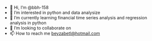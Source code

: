 - 👋 Hi, I’m @bbh-158
- 👀 I’m interested in python and data analysize 
- 🌱 I’m currently learning financial time series analysis and regression analysis in python
- 💞️ I’m looking to collaborate on 
- 📫 How to reach me beyzabetl@hotmail.com

<!---
bbh-158/bbh-158 is a ✨ special ✨ repository because its `README.md` (this file) appears on your GitHub profile.
You can click the Preview link to take a look at your changes.
--->
